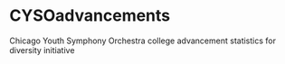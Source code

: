 # CYSOadvancements
Chicago Youth Symphony Orchestra college advancement statistics for diversity initiative
